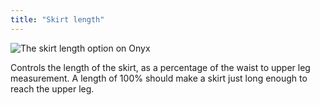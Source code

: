 ```yaml
---
title: "Skirt length"
---
```


![The skirt length option on Onyx](./skirtlength.svg)

Controls the length of the skirt, as a percentage of the waist to upper leg measurement. A length of 100% should make a skirt just long enough to reach the upper leg.
